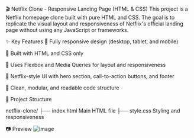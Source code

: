 🎬 Netflix Clone - Responsive Landing Page (HTML & CSS)
This project is a Netflix homepage clone built with pure HTML and CSS. The goal is to replicate the visual layout and responsiveness of Netflix's official landing page without using any JavaScript or frameworks.

✨ Key Features
🔹 Fully responsive design (desktop, tablet, and mobile)

🔹 Built with HTML and CSS only

🔹 Uses Flexbox and Media Queries for layout and responsiveness

🔹 Netflix-style UI with hero section, call-to-action buttons, and footer

🔹 Clean, modular, and readable code structure

📁 Project Structure

netflix-clone/
├── index.html         Main HTML file
├── style.css          Styling and responsiveness

📷 Preview
![image](https://github.com/user-attachments/assets/ac3b6bf8-d4d7-4dfa-9324-5d782b7d5cf2)
